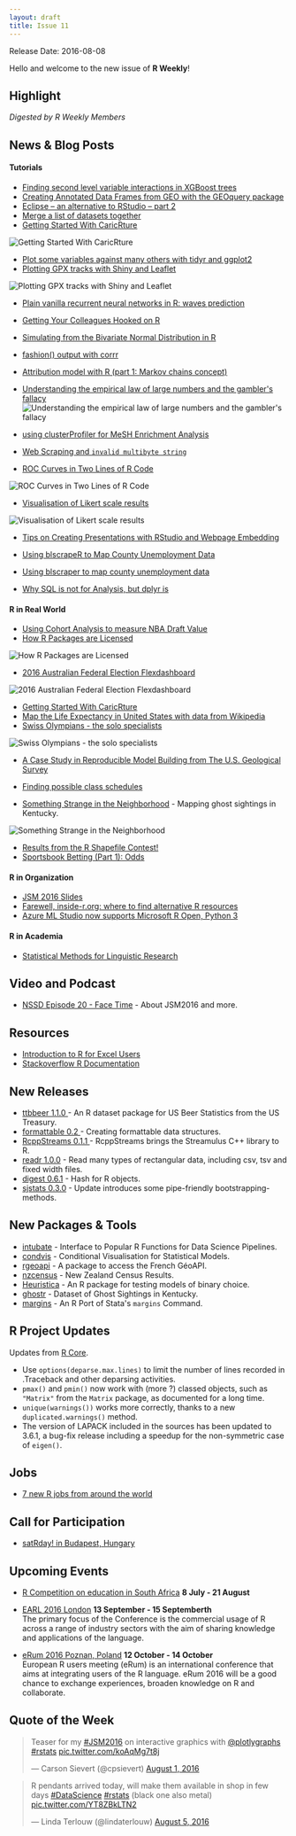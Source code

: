 ```yaml
---
layout: draft
title: Issue 11
---
```


Release Date: 2016-08-08

Hello and welcome to the new issue of **R Weekly**!

## Highlight

*Digested by R Weekly Members*



## News & Blog Posts

#### Tutorials

- [Finding second level variable interactions in XGBoost trees](http://projects.rajivshah.com/blog/2016/08/01/xgbfi/)  
- [Creating Annotated Data Frames from GEO with the GEOquery package](https://rjbioinformatics.com/2016/08/05/creating-annotated-data-frames-from-geo-with-the-geoquery-package/)
- [Eclipse – an alternative to RStudio – part 2](http://datascienceplus.com/eclipse-an-alternative-to-rstudio-part-2/)
- [Merge a list of datasets together](http://www.brodrigues.co/2016/07/30/merge-a-list-of-datasets-together)
- [Getting Started With CaricRture](https://rpubs.com/chrisbrunsdon/94923)

![Getting Started With CaricRture](https://pbs.twimg.com/media/Co_0dE2UsAAqZ5f.jpg)

- [Plot some variables against many others with tidyr and ggplot2](https://drsimonj.svbtle.com/plot-some-variables-against-many-others#kudo)
- [Plotting GPX tracks with Shiny and Leaflet](https://rcrastinate.blogspot.sg/2016/08/plotting-gpx-tracks-with-shiny-and.html)

![Plotting GPX tracks with Shiny and Leaflet](https://4.bp.blogspot.com/-8jxnwE-XQmk/V6HJNWEC08I/AAAAAAAACwI/ao1mr1TAe7QkXN74qkDktblbApK4f5YgwCLcB/s400/shinyGPX.png)

- [Plain vanilla recurrent neural networks in R: waves prediction](https://firsttimeprogrammer.blogspot.sg/2016/08/plain-vanilla-recurrent-neural-networks.html)
- [Getting Your Colleagues Hooked on R](https://www.datacamp.com/community/blog/getting-your-colleagues-hooked-on-r)
- [Simulating from the Bivariate Normal Distribution in R](http://blog.revolutionanalytics.com/2016/08/simulating-form-the-bivariate-normal-distribution-in-r-1.html)

- [fashion() output with corrr](https://drsimonj.svbtle.com/fashion-your-correlations-with-corrr)
- [Attribution model with R (part 1: Markov chains concept)](http://analyzecore.com/2016/08/03/attribution-model-r-part-1/)
- [Understanding the empirical law of large numbers and the gambler's fallacy](https://science-memo.blogspot.sg/2016/08/empirical-law-of-large-numbers-with.html)
![Understanding the empirical law of large numbers and the gambler's fallacy](https://1.bp.blogspot.com/-P96FxM9B9SU/V59HHZWuW4I/AAAAAAAAC_s/N8Z8AcEQFD4vRmSOFCvDQxXRktP_VIZ3QCLcB/s320/law_of_large_numbers.png)

- [using clusterProfiler for MeSH Enrichment Analysis](https://guangchuangyu.github.io/2016/08/using-clusterprofiler-for-mesh-enrichment-analysis/)
- [Web Scraping and `invalid multibyte string`](http://www.exegetic.biz/blog/2016/08/web-scraping-invalid-multibyte-string/)


- [ROC Curves in Two Lines of R Code](http://blog.revolutionanalytics.com/2016/08/roc-curves-in-two-lines-of-code.html)

![ROC Curves in Two Lines of R Code](https://revolution-computing.typepad.com/.a/6a010534b1db25970b01b7c882060b970b-pi)

- [Visualisation of Likert scale results](https://rcrastinate.blogspot.sg/2016/07/visualisation-of-likert-scale-results.html)

![Visualisation of Likert scale results](https://4.bp.blogspot.com/-tM8cBPfH-MY/V5sX0cCE49I/AAAAAAAACvc/eTWZD_XDTRMbgdiesNA4NIqUKP1nJ0lPgCLcB/s640/test.png)

- [Tips on Creating Presentations with RStudio and Webpage Embedding ](http://blog.lunean.com/2016/08/02/tips-on-creating-presentations-in-rstudio-and-webpage-embedding/)
- [Using blscrapeR to Map County Unemployment Data](https://www.datascienceriot.com/using-blscraper-to-map-county-unemployment-data/kris/)
- [Using blscraper to map county unemployment data](https://www.datascienceriot.com/using-blscraper-to-map-county-unemployment-data/kris/)

- [Why SQL is not for Analysis, but dplyr is](https://blog.exploratory.io/why-sql-is-not-for-analysis-but-dplyr-is-5e180fef6aa7#.8v5jc2p2f)

#### R in Real World

- [Using Cohort Analysis to measure NBA Draft Value](https://amidatasci.wordpress.com/2016/08/04/using-cohort-analysis-to-measure-nba-draft-value/)
- [How R Packages are Licensed](http://seankross.com/2016/08/02/How-R-Packages-are-Licensed.html)

![How R Packages are Licensed](https://cdn.rawgit.com/rweekly/image/master/2016-08-08/R-PKG.png)

- [2016 Australian Federal Election Flexdashboard](http://jcarroll.com.au/2016/08/01/auelection2016/)

![2016 Australian Federal Election Flexdashboard](https://i2.wp.com/jcarroll.com.au/wp-content/uploads/2016/07/elecFD.png?resize=1024%2C576)


- [Getting Started With CaricRture](https://rpubs.com/chrisbrunsdon/94923)
- [Map the Life Expectancy in United States with data from Wikipedia](http://datascienceplus.com/map-the-life-expectancy-in-united-states-with-data-from-wikipedia/)
- [Swiss Olympians - the solo specialists](http://www.swissinfo.ch/eng/rio-2016-_swiss-olympians---the-solo-specialists-/42349156?utm_content=bufferd148b&utm_medium=social&utm_source=twitter.com&utm_campaign=buffer)

![Swiss Olympians - the solo specialists](https://www.swissinfo.ch/image/42353668/3x2/640/426/345bc2acff3b1b5189ef2e55edc80788/mi/swiss-olympians-teaser-jpg.jpg)

- [A Case Study in Reproducible Model Building from The U.S. Geological Survey](https://jfisher-usgs.github.io/r/2016/08/04/wrv-case-study)
- [Finding possible class schedules](https://lcolladotor.github.io/2016/08/02/materias)

- [Something Strange in the Neighborhood](juliasilge.com/blog/Something-Strange/) - Mapping ghost sightings in Kentucky.

![Something Strange in the Neighborhood](https://pbs.twimg.com/media/CpH7yZqUsAMkuDo.jpg)

- [Results from the R Shapefile Contest!](http://www.arilamstein.com/blog/2016/08/01/results-r-shapefile-contest/)
- [Sportsbook Betting (Part 1): Odds](http://www.exegetic.biz/blog/2016/08/sportsbook-odds/)

#### R in Organization

- [JSM 2016 Slides](https://github.com/kbroman/JSM2016slides)
- [Farewell, inside-r.org: where to find alternative R resources](http://blog.revolutionanalytics.com/2016/08/farewell-inside-rorg.html)
- [Azure ML Studio now supports Microsoft R Open, Python 3](http://blog.revolutionanalytics.com/2016/08/ml-studio-mro-python3.html)

#### R in Academia

- [Statistical Methods for Linguistic Research](https://vasishth-statistics.blogspot.sg/2016/08/two-papers-with-code-statistical.html)


## Video and Podcast

- [NSSD Episode 20 - Face Time](https://soundcloud.com/nssd-podcast/episode-20-face-time) - About JSM2016 and more.

## Resources

- [Introduction to R for Excel Users](https://tomhopper.me/2016/05/03/r-for-excel-users/)
- [Stackoverflow R Documentation](https://stackoverflow.com/documentation/r/topics)

## New Releases

- [ttbbeer 1.1.0 ](https://cran.r-project.org/web/packages/ttbbeer/index.html) - An R dataset package for US Beer Statistics from the US Treasury.
- [formattable 0.2 ](https://renkun.me/formattable/) - Creating formattable data structures.
- [RcppStreams 0.1.1 ](http://dirk.eddelbuettel.com/blog/2016/08/05#rcppstreams_0.1.1) - RcppStreams brings the Streamulus C++ library to R.
- [readr 1.0.0](https://blog.rstudio.org/2016/08/05/readr-1-0-0/) - Read many types of rectangular data, including csv, tsv and fixed width files.
- [digest 0.6.1](http://dirk.eddelbuettel.com/blog/2016/08/02#digest_0.6.10) -  Hash for R objects. 
- [sjstats 0.3.0](https://strengejacke.wordpress.com/2016/08/01/pipe-friendly-bootstrapping-with-list-variables-in-rstats/) - Update introduces some pipe-friendly bootstrapping-methods.

## New Packages & Tools

- [intubate](https://github.com/rbertolusso/intubate) -  Interface to Popular R Functions for Data Science Pipelines.
- [condvis](https://github.com/markajoc/condvis) - Conditional Visualisation for Statistical Models.
- [rgeoapi](https://github.com/ColinFay/rgeoapi) - A package to access the French GéoAPI.
- [nzcensus](https://ellisp.github.io/blog/2016/08/04/nzcensus-gam-elastic-lm) - New Zealand Census Results.
- [Heuristica](http://www.decisionsciencenews.com/2016/08/03/heuristica-r-package-testing-models-binary-choice/) - An R package for testing models of binary choice.
- [ghostr](https://cran.r-project.org/web/packages/ghostr/) - Dataset of Ghost Sightings in Kentucky.
- [margins](https://github.com/leeper/margins) - An R Port of Stata's `margins` Command.

## R Project Updates

Updates from [R Core](http://developer.r-project.org/blosxom.cgi/R-devel/NEWS).

- Use `options(deparse.max.lines)` to limit the number of lines recorded in .Traceback and other deparsing activities. 
- `pmax()` and `pmin()` now work with (more ?) classed objects, such as `"Matrix"` from the `Matrix` package, as documented for a long time.
- `unique(warnings())` works more correctly, thanks to a new `duplicated.warnings()` method. 
- The version of LAPACK included in the sources has been updated to 3.6.1, a bug-fix release including a speedup for the non-symmetric case of `eigen()`.

## Jobs

+ [7 new R jobs from around the world](https://www.r-bloggers.com/7-new-r-jobs-from-around-the-world-2016-08-01/)

## Call for Participation

+ [satRday! in Budapest, Hungary](http://budapest.satrdays.org/#cfp)

## Upcoming Events


+ [R Competition on education in South Africa](http://www.r-bloggers.com/r-competition-on-education-in-south-africa-july-and-august-2016/) **8 July - 21 August** 

+ [EARL 2016 London](https://earlconf.com/)  **13 September - 15 Septemberth** <br>
The primary focus of the Conference is the commercial usage of R across a range of industry sectors with the aim of sharing knowledge and applications of the language.<br /> 

+ [eRum 2016 Poznan, Poland](http://erum.ue.poznan.pl/)  **12 October - 14 October** <br>
European R users meeting (eRum) is an international conference that aims at integrating users of the R language. eRum 2016 will be a good chance to exchange experiences, broaden knowledge on R and collaborate. <br /> 

## Quote of the Week

<blockquote class="twitter-tweet" data-lang="en"><p lang="en" dir="ltr">Teaser for my <a href="https://twitter.com/hashtag/JSM2016?src=hash">#JSM2016</a> on interactive graphics with <a href="https://twitter.com/plotlygraphs">@plotlygraphs</a> <a href="https://twitter.com/hashtag/rstats?src=hash">#rstats</a> <a href="https://t.co/koAqMg7t8j">pic.twitter.com/koAqMg7t8j</a></p>&mdash; Carson Sievert (@cpsievert) <a href="https://twitter.com/cpsievert/status/760153512621637632">August 1, 2016</a></blockquote>

<blockquote class="twitter-tweet" data-lang="en"><p lang="en" dir="ltr">R pendants arrived today, will make them available in shop in few days <a href="https://twitter.com/hashtag/DataScience?src=hash">#DataScience</a> <a href="https://twitter.com/hashtag/rstats?src=hash">#rstats</a> (black one also metal) <a href="https://t.co/YT8ZBkLTN2">pic.twitter.com/YT8ZBkLTN2</a></p>&mdash; Linda Terlouw (@lindaterlouw) <a href="https://twitter.com/lindaterlouw/status/761511924827906048">August 5, 2016</a></blockquote>

<p><small id="page_view">&nbsp;</small></p>
